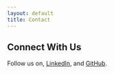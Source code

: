 ```yaml
---
layout: default
title: Contact
---
```


## Connect With Us

Follow us on, [LinkedIn](https://www.linkedin.com/company/13064676/), and [GitHub](https://github.com/CenterforCyberIntelligence/). 
